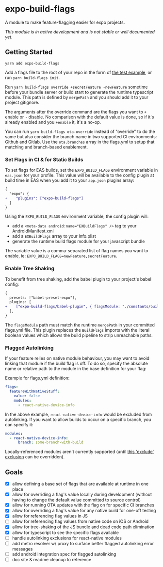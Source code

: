 # expo-build-flags

A module to make feature-flagging easier for expo projects.

_This module is in active development and is not stable or well documented yet._

## Getting Started

`yarn add expo-build-flags`

Add a flags file to the root of your repo in the form of [the test example](test/integration/default-flags.yml), or run `yarn build-flags init`.

Run `yarn build-flags override +secretFeature -newFeature` sometime before your bundle server or build start to generate the runtime typescript module. This path is defined by `mergePath` and you should add it to your project gitignore.

The arguments after the override command are the flags you want to `+` enable or `-` disable. No comparison with the default value is done, so if it's already enabled and you `+enable` it, it's a no-op.

You can run `yarn build-flags ota-override` instead of "override" to do the same but also consider the branch name in two supported CI environments: Github and Gitlab. Use the `ota.branches` array in the flags.yml to setup that matching and branch-based enablement.

### Set Flags in CI & for Static Builds

To set flags for EAS builds, set the `EXPO_BUILD_FLAGS` environment variable in `eas.json` for your profile. This value will be available to the config plugin at build time in EAS when you add it to your `app.json` plugins array:

```diff
{
  "expo": {
+    "plugins": ["expo-build-flags"]
  }
}
```

Using the `EXPO_BUILD_FLAGS` environment variable, the config plugin will:

- add a `<meta-data android:name="EXBuildFlags" />` tag to your AndroidManifest.xml
- add a `EXBuildFlags` array to your Info.plist
- generate the runtime build flags module for your javascript bundle

The variable value is a comma-separated list of flag names you want to enable, ie: `EXPO_BUILD_FLAGS=newFeature,secretFeature`.

### Enable Tree Shaking

To benefit from tree shaking, add the babel plugin to your project's babel config:

```diff
{
  presets: ["babel-preset-expo"],
  plugins: [
+    ["expo-build-flags/babel-plugin", { flagsModule: "./constants/buildFlags.ts" }],
  ],
}
```

The `flagsModule` path must match the runtime `mergePath` in your committed flags.yml file. This plugin replaces the `BuildFlags` imports with the literal boolean values which allows the build pipeline to strip unreachable paths.

### Flagged Autolinking

If your feature relies on native module behaviour, you may want to avoid linking that module if the build flag is off. To do so, specify the absolute name or relative path to the module in the base definition for your flag:

Example for flags.yml definition:

```yaml
flags:
  featureWithNativeStuff:
    value: false
    modules:
      - react-native-device-info
```

In the above example, `react-native-device-info` would be excluded from autolinking. If you want to allow builds to occur on a specific branch, you can specify it:

```yaml
modules:
  - react-native-device-info:
      branch: some-branch-with-build
```

Locally-referenced modules aren't currently supported (until [this 'exclude' exclusion](https://github.com/expo/expo/blob/24d5ae5f288013df19ac09a3406c6a507d781ddb/packages/expo-modules-autolinking/src/autolinking/findModules.ts#L52) can be overridden).

## Goals

- [x] allow defining a base set of flags that are available at runtime in one place
- [x] allow for overriding a flag's value locally during development (without having to change the default value committed to source control)
- [x] allow for running OTA updates with the flag on for specific CI branches
- [x] allow for overriding a flag's value for any native build for one-off testing
- [x] allow for referencing flag values in JS
- [ ] allow for referencing flag values from native code on iOS or Android
- [x] allow for tree-shaking of the JS bundle and dead code path elimination
- [x] allow for typescript to see the specific flags available
- [ ] handle autolinking exclusions for react-native modules
- [ ] add metro resolver w/ proxy to surface better flagged autolinking error messages
- [ ] add android integration spec for flagged autolinking
- [ ] doc site & readme cleanup to reference
